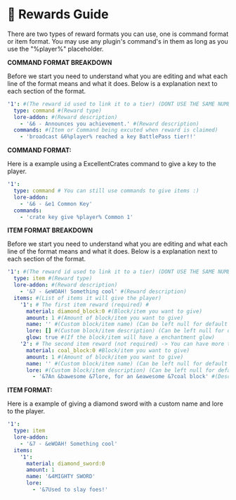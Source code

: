 # 🎁 Rewards Guide

There are two types of reward formats you can use, one is command format or item format. You may use any plugin's command's in them as long as you use the "%player%" placeholder.



**COMMAND FORMAT BREAKDOWN**

Before we start you need to understand what you are editing and what each line of the format means and what it does. Below is a explanation next to each section of the format.

```yaml
'1': #(The reward id used to link it to a tier) (DONT USE THE SAME NUMBER TWICE)
  type: command #(Reward type)
  lore-addon: #(Reward description)
    - '&6 - Announces you achievement.' #(Reward description)
  commands: #(Item or Command being excuted when reward is claimed)
    - 'broadcast &6%player% reached a key BattlePass tier!!' 
```

**COMMAND FORMAT:**

Here is a example using a ExcellentCrates command to give a key to the player.

```yaml
'1':
  type: command # You can still use commands to give items :)
  lore-addon:
    - '&6 - &e1 Common Key'
  commands:
    - 'crate key give %player% Common 1'
```



**ITEM  FORMAT BREAKDOWN**

Before we start you need to understand what you are editing and what each line of the format means and what it does. Below is a explanation next to each section of the format.

```yaml
'1': #(The reward id used to link it to a tier) (DONT USE THE SAME NUMBER TWICE)
  type: item #(Reward type)
  lore-addon: #(Reward description)
    - '&7 - &eWOAH! Something cool' #(Reward description)
  items: #(List of items it will give the player)
    '1': # The first item reward (required) #
      material: diamond_block:0 #(Block/item you want to give)
      amount: 1 #(Amount of block/item you want to give)
      name: '' #(Custom block/item name) (Can be left null for default name) 
      lore: [] #(Custom block/item description) (Can be left null for default name) 
      glow: true #(If the block/item will have a enchantment glow)
    '2': # The second item reward (not required) -> You can have more than two.
      material: coal_block:0 #Block/item you want to give)
      amount: 1 #(Amount of block/item you want to give)
      name: '' #(Custom block/item name) (Can be left null for default name) 
      lore: #(Custom block/item description) (Can be left null for default name) 
        - '&7An &bawesome &7lore, for an &eawesome &7coal block' #(Description)
```

**ITEM FORMAT:**

Here is a example of giving a diamond sword with a custom name and lore to the player.

```yaml
'1':
  type: item
  lore-addon:
    - '&7 - &eWOAH! Something cool'
  items:
    '1':
      material: diamond_sword:0
      amount: 1
      name: '&4MIGHTY SWORD'
      lore:
        - '&7Used to slay foes!' 
```
